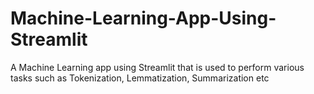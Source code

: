 # Machine-Learning-App-Using-Streamlit
 A Machine Learning app using Streamlit that is used to perform various tasks such as Tokenization, Lemmatization, Summarization etc
